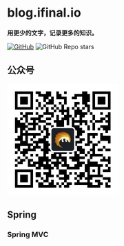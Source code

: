 # blog.ifinal.io

**用更少的文字，记录更多的知识。**

[![GitHub](https://img.shields.io/github/license/likly/Blog)](http://www.apache.org/licenses/LICENSE-2.0.html)
![GitHub Repo stars](https://img.shields.io/github/stars/likly/Blog)

## 公众号

![ifinal](ifinal.jpg)

## Spring

### Spring MVC

